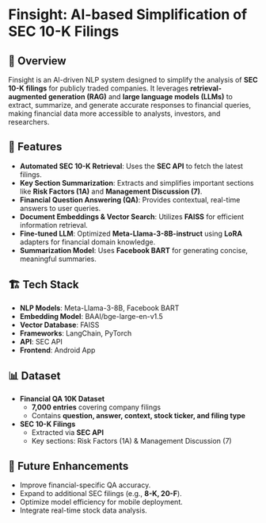 # Finsight: AI-based Simplification of SEC 10-K Filings  

## 📌 Overview  
Finsight is an AI-driven NLP system designed to simplify the analysis of **SEC 10-K filings** for publicly traded companies. It leverages **retrieval-augmented generation (RAG)** and **large language models (LLMs)** to extract, summarize, and generate accurate responses to financial queries, making financial data more accessible to analysts, investors, and researchers.  

## 🚀 Features  
- **Automated SEC 10-K Retrieval**: Uses the **SEC API** to fetch the latest filings.  
- **Key Section Summarization**: Extracts and simplifies important sections like **Risk Factors (1A)** and **Management Discussion (7)**.  
- **Financial Question Answering (QA)**: Provides contextual, real-time answers to user queries.  
- **Document Embeddings & Vector Search**: Utilizes **FAISS** for efficient information retrieval.  
- **Fine-tuned LLM**: Optimized **Meta-Llama-3-8B-instruct** using **LoRA** adapters for financial domain knowledge.  
- **Summarization Model**: Uses **Facebook BART** for generating concise, meaningful summaries.  

## 🏗️ Tech Stack  
- **NLP Models**: Meta-Llama-3-8B, Facebook BART  
- **Embedding Model**: BAAI/bge-large-en-v1.5  
- **Vector Database**: FAISS  
- **Frameworks**: LangChain, PyTorch  
- **API**: SEC API  
- **Frontend**: Android App  

## 📊 Dataset  
- **Financial QA 10K Dataset**  
  - **7,000 entries** covering company filings  
  - Contains **question, answer, context, stock ticker, and filing type**  
- **SEC 10-K Filings**  
  - Extracted via **SEC API**  
  - Key sections: Risk Factors (1A) & Management Discussion (7)  

## 🎯 Future Enhancements  
- Improve financial-specific QA accuracy.  
- Expand to additional SEC filings (e.g., **8-K, 20-F**).  
- Optimize model efficiency for mobile deployment.  
- Integrate real-time stock data analysis.  
